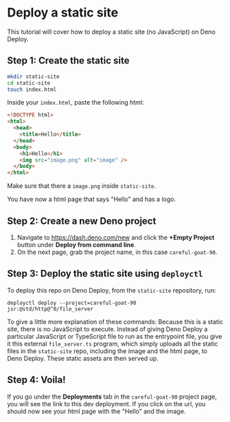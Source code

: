 # Deploy a static site

This tutorial will cover how to deploy a static site (no JavaScript) on Deno
Deploy.

## **Step 1:** Create the static site

```sh
mkdir static-site
cd static-site
touch index.html
```

Inside your `index.html`, paste the following html:

```html
<!DOCTYPE html>
<html>
  <head>
    <title>Hello</title>
  </head>
  <body>
    <h1>Hello</h1>
    <img src="image.png" alt="image" />
  </body>
</html>
```

Make sure that there a `image.png` inside `static-site`.

You have now a html page that says "Hello" and has a logo.

## **Step 2:** Create a new Deno project

1. Navigate to https://dash.deno.com/new and click the **+Empty Project** button
   under **Deploy from command line**.
2. On the next page, grab the project name, in this case `careful-goat-90`.

## **Step 3:** Deploy the static site using `deployctl`

To deploy this repo on Deno Deploy, from the `static-site` repository, run:

```console
deployctl deploy --project=careful-goat-90 jsr:@std/http@^0/file_server
```

To give a little more explanation of these commands: Because this is a static
site, there is no JavaScript to execute. Instead of giving Deno Deploy a
particular JavaScript or TypeScript file to run as the entrypoint file, you give
it this external `file_server.ts` program, which simply uploads all the static
files in the `static-site` repo, including the image and the html page, to Deno
Deploy. These static assets are then served up.

## **Step 4:** Voila!

If you go under the **Deployments** tab in the `careful-goat-90` project page,
you will see the link to this dev deployment. If you click on the url, you
should now see your html page with the "Hello" and the image.
